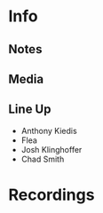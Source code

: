 # Info

## Notes

## Media 

## Line Up

* Anthony Kiedis
* Flea
* Josh Klinghoffer
* Chad Smith

# Recordings